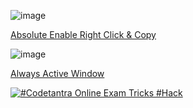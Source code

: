 ![image](https://user-images.githubusercontent.com/61316762/193572665-ca4324e9-0cb2-4634-8fcc-9ab772a09ec5.png)

[Absolute Enable Right Click & Copy](https://chrome.google.com/webstore/detail/absolute-enable-right-cli/jdocbkpgdakpekjlhemmfcncgdjeiika)

![image](https://user-images.githubusercontent.com/61316762/186152626-f205a7e7-db61-478b-af1c-f68bf4a1ca54.png)

[Always Active Window](https://chrome.google.com/webstore/detail/always-active-window-alwa/ehllkhjndgnlokhomdlhgbineffifcbj)

[![#Codetantra Online Exam Tricks #Hack](https://user-images.githubusercontent.com/61316762/186154044-e232850e-4a48-4dbd-9288-73bb59871ef0.png)](https://www.youtube.com/watch?v=V_4nYzG07jE "#Codetantra Online Exam Tricks #Hack")
